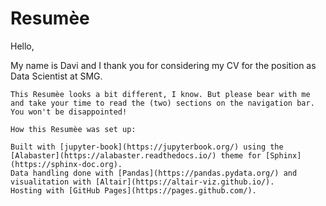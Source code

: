 # Resumèe

Hello, 

My name is Davi and I thank you for considering my CV for the position as Data Scientist at SMG.

```{note}
This Resumèe looks a bit different, I know. But please bear with me and take your time to read the (two) sections on the navigation bar. You won't be disappointed!

How this Resumèe was set up:

Built with [jupyter-book](https://jupyterbook.org/) using the [Alabaster](https://alabaster.readthedocs.io/) theme for [Sphinx](https://sphinx-doc.org). 
Data handling done with [Pandas](https://pandas.pydata.org/) and visualitation with [Altair](https://altair-viz.github.io/).
Hosting with [GitHub Pages](https://pages.github.com/).
```
